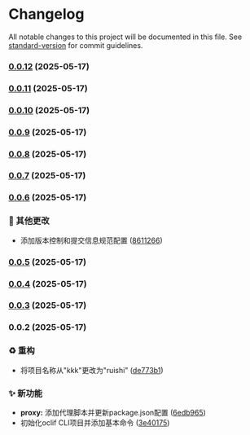 # Changelog

All notable changes to this project will be documented in this file. See [standard-version](https://github.com/conventional-changelog/standard-version) for commit guidelines.

### [0.0.12](https://github.com/odb/ruishi/compare/v0.0.11...v0.0.12) (2025-05-17)

### [0.0.11](https://github.com/odb/ruishi/compare/v0.0.10...v0.0.11) (2025-05-17)

### [0.0.10](https://github.com/odb/ruishi/compare/v0.0.9...v0.0.10) (2025-05-17)

### [0.0.9](https://github.com/odb/ruishi/compare/v0.0.8...v0.0.9) (2025-05-17)

### [0.0.8](https://github.com/odb/ruishi/compare/v0.0.7...v0.0.8) (2025-05-17)

### [0.0.7](https://github.com/odb/ruishi/compare/v0.0.6...v0.0.7) (2025-05-17)

### [0.0.6](https://github.com/odb/ruishi/compare/v0.0.5...v0.0.6) (2025-05-17)


### 🔨 其他更改

* 添加版本控制和提交信息规范配置 ([8611266](https://github.com/odb/ruishi/commit/8611266db9c32f9a76ef7936afce43878d55897c))

### [0.0.5](https://github.com/odb/ruishi/compare/v0.0.4...v0.0.5) (2025-05-17)

### [0.0.4](https://github.com/odb/ruishi/compare/v0.0.3...v0.0.4) (2025-05-17)

### [0.0.3](https://github.com/odb/ruishi/compare/v0.0.2...v0.0.3) (2025-05-17)

### 0.0.2 (2025-05-17)


### ♻️ 重构

* 将项目名称从"kkk"更改为"ruishi" ([de773b1](https://github.com/odb/ruishi/commit/de773b11d07abd404ac6da5d0b26eed6269961a6))


### ✨ 新功能

* **proxy:** 添加代理脚本并更新package.json配置 ([6edb965](https://github.com/odb/ruishi/commit/6edb965fcfd353ad36fcb48dd8c74c2a213832de))
* 初始化oclif CLI项目并添加基本命令 ([3e40175](https://github.com/odb/ruishi/commit/3e40175d25a03eb08c5e88b0e33cbc8d19692a13))
